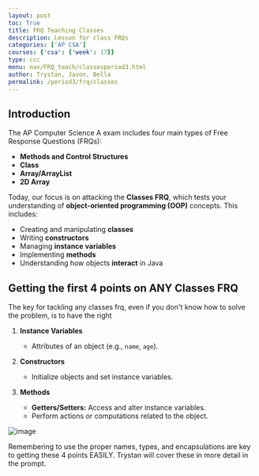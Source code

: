 ```yaml
---
layout: post
toc: True
title: FRQ Teaching Classes
description: Lesson for class FRQs
categories: ['AP CSA']
courses: {'csa': {'week': 17}}
type: ccc
menu: nav/FRQ_teach/classesperiod3.html
author: Trystan, Jason, Bella
permalink: /period3/frq/classes
---
```


## **Introduction**

The AP Computer Science A exam includes four main types of Free Response Questions (FRQs):  

- **Methods and Control Structures**  
- **Class**  
- **Array/ArrayList**  
- **2D Array**  

Today, our focus is on attacking the **Classes FRQ**, which tests your understanding of **object-oriented programming (OOP)** concepts. This includes:  
- Creating and manipulating **classes**  
- Writing **constructors**  
- Managing **instance variables**  
- Implementing **methods**  
- Understanding how objects **interact** in Java  



## **Getting the first 4 points on ANY Classes FRQ**

The key for tackling any classes frq, even if you don't know how to solve the problem, is to have the right 
1. **Instance Variables**  
   - Attributes of an object (e.g., `name`, `age`).  

2. **Constructors**  
   - Initialize objects and set instance variables.

3. **Methods**  
   - **Getters/Setters:** Access and alter instance variables.  
   - Perform actions or computations related to the object.

![image]({{site.baseurl}}/images/rubric.png)

Remembering  to use the proper names, types, and encapsulations are key to getting these 4 points EASILY. Trystan will cover these in  more detail  in the prompt.

